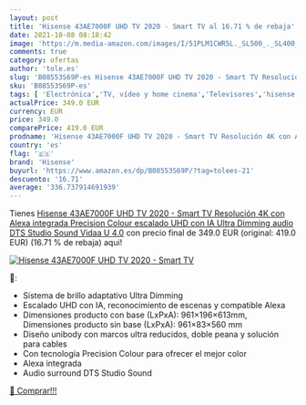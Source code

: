 ```yaml
---
layout: post
title: 'Hisense 43AE7000F UHD TV 2020 - Smart TV al 16.71 % de rebaja'
date: 2021-10-08 08:18:42
image: 'https://m.media-amazon.com/images/I/51PLM1CWR5L._SL500_._SL400_.jpg'
comments: true
category: ofertas
author: 'tole.es'
slug: 'B08553S69P-es Hisense 43AE7000F UHD TV 2020 - Smart TV Resolución 4K con...'
sku: 'B08553S69P-es'
tags: [ 'Electrónica','TV, vídeo y home cinema','Televisores','hisense','smart','tv', ]
actualPrice: 349.0 EUR
currency: EUR
price: 349.0
comparePrice: 419.0 EUR
prodname: 'Hisense 43AE7000F UHD TV 2020 - Smart TV Resolución 4K con Alexa integrada  Precision Colour  escalado UHD con IA  Ultra Dimming  audio DTS Studio Sound  Vidaa U 4.0'
country: 'es'
flag: '🇪🇸'
brand: 'Hisense'
buyurl: 'https://www.amazon.es/dp/B08553S69P/?tag=tolees-21'
descuento: '16.71'
average: '336.737914691939'
---
```


Tienes [Hisense 43AE7000F UHD TV 2020 - Smart TV Resolución 4K con Alexa integrada  Precision Colour  escalado UHD con IA  Ultra Dimming  audio DTS Studio Sound  Vidaa U 4.0](https://www.amazon.es/dp/B08553S69P/?tag=tolees-21) con precio final de  349.0 EUR (original: 419.0 EUR) (16.71 %  de rebaja) aqui!

[![Hisense 43AE7000F UHD TV 2020 - Smart TV](https://m.media-amazon.com/images/I/51PLM1CWR5L._SL500_._SL400_.jpg)](https://www.amazon.es/dp/B08553S69P/?tag=tolees-21)

🔎:

- Sistema de brillo adaptativo Ultra Dimming
- Escalado UHD con IA, reconocimiento de escenas y compatible Alexa
- Dimensiones producto con base (LxPxA): 961×196×613mm, Dimensiones producto sin base (LxPxA): 961×83×560 mm
- Diseño unibody con marcos ultra reducidos, doble peana y solución para cables
- Con tecnología Precision Colour para ofrecer el mejor color
- Alexa integrada
- Audio surround DTS Studio Sound

[🛒 Comprar!!!](https://www.amazon.es/dp/B08553S69P/?tag=tolees-21)
